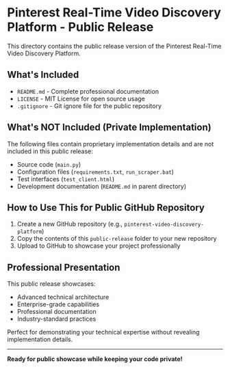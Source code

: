 # Pinterest Real-Time Video Discovery Platform - Public Release

This directory contains the public release version of the Pinterest Real-Time Video Discovery Platform.

## What's Included

- `README.md` - Complete professional documentation
- `LICENSE` - MIT License for open source usage
- `.gitignore` - Git ignore file for the public repository

## What's NOT Included (Private Implementation)

The following files contain proprietary implementation details and are not included in this public release:

- Source code (`main.py`)
- Configuration files (`requirements.txt`, `run_scraper.bat`) 
- Test interfaces (`test_client.html`)
- Development documentation (`README.md` in parent directory)

## How to Use This for Public GitHub Repository

1. Create a new GitHub repository (e.g., `pinterest-video-discovery-platform`)
2. Copy the contents of this `public-release` folder to your new repository
3. Upload to GitHub to showcase your project professionally

## Professional Presentation

This public release showcases:
- Advanced technical architecture
- Enterprise-grade capabilities  
- Professional documentation
- Industry-standard practices

Perfect for demonstrating your technical expertise without revealing implementation details.

---

**Ready for public showcase while keeping your code private!**
